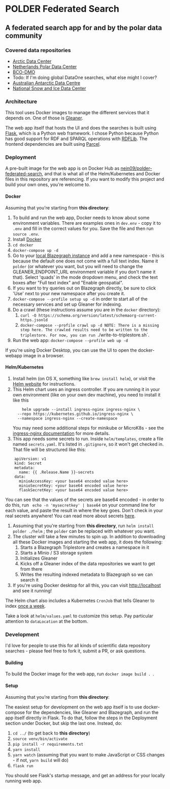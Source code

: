 # POLDER Federated Search

## A federated search app for and by the polar data community

### Covered data repositories
- [Arctic Data Center]( https://arcticdata.io/)
- [Netherlands Polar Data Center](https://npdc.nl)
- [BCO-DMO](https://www.bco-dmo.org/)
- Todo: If I'm doing global DataOne searches, what else might I cover?
- [Australian Antarctic Data Centre](https://data.aad.gov.au/)
- [National Snow and Ice Data Center](https://nsidc.org])

### Architecture
This tool uses Docker images to manage the different services that it depends on. One of those is [Gleaner](https://gleaner.io).

The web app itself that hosts the UI and does the searches is built using [Flask](https://flask.palletsprojects.com), which is a Python web framework. I chose Python because Python has good support for RDF and SPARQL operations with [RDFLib](https://rdflib.dev/). The frontend dependencies are built using [Parcel](https://parceljs.org/).

### Deployment
A pre-built image for the web app is on Docker Hub as [nein09/polder-federated-search](https://hub.docker.com/repository/docker/nein09/polder-federated-search), and that is what all of the Helm/Kubernetes and Docker files in this repository are referencing. If you want to modify this project and build your own ones, you're welcome to.

#### Docker
Assuming that you're starting from **this directory**:
1. To build and run the web app, Docker needs to know about some environment variables. There are examples ones in `dev.env` - copy it to `.env` and fill in the correct values for you. Save the file and then run `source .env`.
1. Install [Docker](https://docker.com)
1. `cd docker`
1. `docker-compose up -d`
1. Go to your [local Blazegraph instance](http://localhost:9999/blazegraph/#namespaces) and add a new namespace - this is because the default one does not come with a full text index. Name it `polder` (or whatever you want, but you will need to change the GLEANER_ENDPOINT_URL environment variable if you don't name it that). Select 'quads' in the mode dropdown menu, and check the text boxes after "Full text index" and "Enable geospatial".
1. If you want to try queries out on Blazegraph directly, be sure to click 'Use' next to your new namespace after you create it.
1. `docker-compose --profile setup up -d` in order to start all of the necessary services and set up Gleaner for indexing.
1. Do a crawl (these instructions assume you are in the `docker` directory):
    1. `curl -O https://schema.org/version/latest/schemaorg-current-https.jsonld`
    1. `docker-compose --profile crawl up -d
    NOTE: There is a missing step here. The crawled results need to be written to the triplestore. For now, you can run `./write-to-triplestore.sh`.
1. Run the web app: `docker-compose --profile web up -d`

If you're using Docker Desktop, you can use the UI to open the docker-webapp image in a browser.


#### Helm/Kubernetes

1. Install helm (on OS X, something like `brew install helm`), or visit the [Helm website](http://helm.sh) for instructions.
1. This Helm chart uses an ingress controller. If you are running it in your own environment (like on your own dev machine), you need to install it like this
    ```
        helm upgrade --install ingress-nginx ingress-nginx \
      --repo https://kubernetes.github.io/ingress-nginx \
      --namespace ingress-nginx --create-namespace
    ```
    You may need some additional steps for minikube or MicroK8s - see the [ingress-nginx documentation](https://kubernetes.github.io/ingress-nginx/deploy/#environment-specific-instructions) for more details.
1. This app needs some secrets to run. Inside `helm/templates`, create a file named `secrets.yaml`. It's listed in `.gitignore`, so it won't get checked in.
That file will be structured like this:

```
    apiVersion: v1
    kind: Secret
    metadata:
      name: {{ .Release.Name }}-secrets
    data:
      minioAccessKey: <your base64 encoded value here>
      minioSecretKey: <your base64 encoded value here>
      flaskSecretKey: <your base64 encoded value here>
```
You can see that the values of the secrets are base64 encoded - in order to do this, run ` echo -n 'mysecretkey' | base64` on your command line for each value, and paste the result in where the key goes. Don't check in your real secrets anywhere!
  You can read more about secrets [here](https://kubernetes.io/docs/concepts/configuration/secret/).
1. Assuming that you're starting from **this directory**, run `helm install polder ./helm` ; the `polder` can be replaced with whatever you want.
1. The cluster will take a few minutes to spin up. In addition to downloading all these Docker images and starting the web app, it does the following:
    1. Starts a Blazegraph Triplestore and creates a namespace in it
    1. Starts a Minio / S3 storage system
    1. Initializes Gleaner
    1. Kicks off a Gleaner index of the data repositories we want to get from there
    1. Writes the resulting indexed metadata to Blazegraph so we can search it
1. If you're using Docker desktop for all this, you can visit [http://localhost](http://localhost) and see it running!

The Helm chart also includes a Kubernetes `CronJob` that tells Gleaner to index [once a week](https://cron.help/#0_0_*_*_3).

Take a look at `helm/values.yaml` to customize this setup. Pay particular attention to `dataLocation` at the bottom.

### Development
I'd love for people to use this for all kinds of scientific data repository searches - please feel free to fork it, submit a PR, or ask questions.

#### Building
To build the Docker image for the web app, run `docker image build . `.

#### Setup
Assuming that you're starting from **this directory**:

The easiest setup for development on the web app itself is to use docker-compose for the dependencies, like Gleaner and Blazegraph, and run the app itself directly in Flask. To do that, follow the steps in the Deployment section under Docker, but skip the last one. Instead, do:
1. `cd ../` (to get back to **this directory**)
1. `source venv/bin/activate`
1. `pip install -r requirements.txt`
1. `yarn install`
1. `yarn watch` (assuming that you want to make JavaScript or CSS changes - if not, `yarn build` will do)
1. `flask run`

You should see Flask's startup message, and get an address for your locally running web app.

